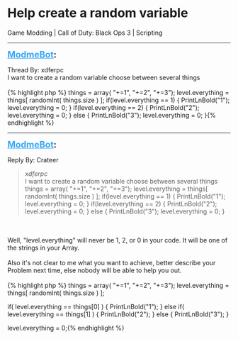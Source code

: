 # Help  create a random variable
Game Modding | Call of Duty: Black Ops 3 | Scripting

---
<strong style="font-size: 1.4em;"><span style="text-decoration: underline;text-decoration-color: #34a7f9;"><span style="color:#34a7f9;">ModmeBot</span></span>:</strong>

<p>Thread By: xdferpc<br />I want to create a random variable choose between several things<br /> <br />{% highlight php %}
things = array( "+=1", "+=2", "+=3");
level.everything = things[ randomInt( things.size ) ];
	if(level.everything == 1)
	{
	PrintLnBold("1");
	level.everything = 0;
	}
if(level.everything == 2)
	{
	PrintLnBold("2");
	level.everything = 0;
	}
else
        {
        PrintLnBold("3");
        level.everything = 0;
        }{% endhighlight %}
</p>

---
<strong style="font-size: 1.4em;"><span style="text-decoration: underline;text-decoration-color: #34a7f9;"><span style="color:#34a7f9;">ModmeBot</span></span>:</strong>

<p>Reply By: Crateer<br /><blockquote><em>xdferpc</em><br />I want to create a random variable choose between several things   things = array( &quot;+=1&quot;, &quot;+=2&quot;, &quot;+=3&quot;); level.everything = things[ randomInt( things.size ) ]; if(level.everything == 1) { PrintLnBold(&quot;1&quot;); level.everything = 0; } if(level.everything == 2) { PrintLnBold(&quot;2&quot;); level.everything = 0; } else { PrintLnBold(&quot;3&quot;); level.everything = 0; }  </blockquote><br /> <br />Well, &quot;level.everything&quot; will never be 1, 2, or 0 in your code. It will be one of the strings in your Array.<br /> <br />Also it&#39;s not clear to me what you want to achieve, better describe your Problem next time, else nobody will be able to help you out.<br /> <br />{% highlight php %}
things = array( "+=1", "+=2", "+=3");
level.everything = things[ randomInt( things.size ) ];

if( level.everything == things[0] )
{
     PrintLnBold("1");
}
else if( level.everything == things[1] )
{
     PrintLnBold("2");
}
else
{
     PrintLnBold("3");
}

level.everything = 0;{% endhighlight %}
</p>
